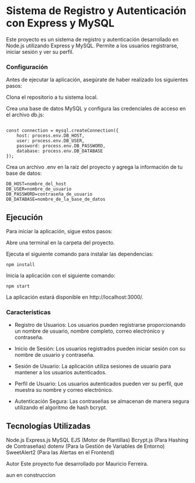 # Sistema de Registro y Autenticación con Express y MySQL

Este proyecto es un sistema de registro y autenticación desarrollado en Node.js utilizando Express y MySQL. Permite a los usuarios registrarse, iniciar sesión y ver su perfil.

### Configuración
Antes de ejecutar la aplicación, asegúrate de haber realizado los siguientes pasos:

Clona el repositorio a tu sistema local.

Crea una base de datos MySQL y configura las credenciales de acceso en el archivo db.js:

```

const connection = mysql.createConnection({
    host: process.env.DB_HOST,
    user: process.env.DB_USER,
    password: process.env.DB_PASSWORD,
    database: process.env.DB_DATABASE
});
```
Crea un archivo .env en la raíz del proyecto y agrega la información de tu base de datos:

```
DB_HOST=nombre_del_host
DB_USER=nombre_de_usuario
DB_PASSWORD=contraseña_de_usuario
DB_DATABASE=nombre_de_la_base_de_datos
```
## Ejecución
Para iniciar la aplicación, sigue estos pasos:

Abre una terminal en la carpeta del proyecto.

Ejecuta el siguiente comando para instalar las dependencias:

```
npm install
```
Inicia la aplicación con el siguiente comando:

```
npm start
```
La aplicación estará disponible en http://localhost:3000/.

### Características

- Registro de Usuarios: Los usuarios pueden registrarse proporcionando un nombre de usuario, nombre completo, correo electrónico y contraseña.

- Inicio de Sesión: Los usuarios registrados pueden iniciar sesión con su nombre de usuario y contraseña.

- Sesión de Usuario: La aplicación utiliza sesiones de usuario para mantener a los usuarios autenticados.

- Perfil de Usuario: Los usuarios autenticados pueden ver su perfil, que muestra su nombre y correo electrónico.

- Autenticación Segura: Las contraseñas se almacenan de manera segura utilizando el algoritmo de hash bcrypt.

## Tecnologías Utilizadas
Node.js
Express.js
MySQL
EJS (Motor de Plantillas)
Bcrypt.js (Para Hashing de Contraseñas)
dotenv (Para la Gestión de Variables de Entorno)
SweetAlert2 (Para las Alertas en el Frontend)


Autor
Este proyecto fue desarrollado por Mauricio Ferreira.

aun en construccion

